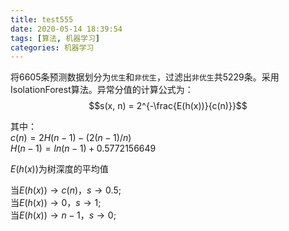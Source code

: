 ```yaml
---
title: test555
date: 2020-05-14 18:39:54
tags: [算法, 机器学习]
categories: 机器学习
---
```


将6605条预测数据划分为`优生`和`非优生`，过滤出`非优生`共5229条。采用IsolationForest算法。异常分值的计算公式为：
$$s(x, n) = 2^{-\frac{E(h(x))}{c(n)}}$$

其中：   
$c(n) = 2H(n-1)-(2(n-1)/n)$  
$H(n-1)=ln(n-1)+0.5772156649$  

$E(h(x))$为树深度的平均值

当$E(h(x))→c(n)，s→0.5$;  
当$E(h(x))→0，s→1$;  
当$E(h(x))→n-1，s→0$; 